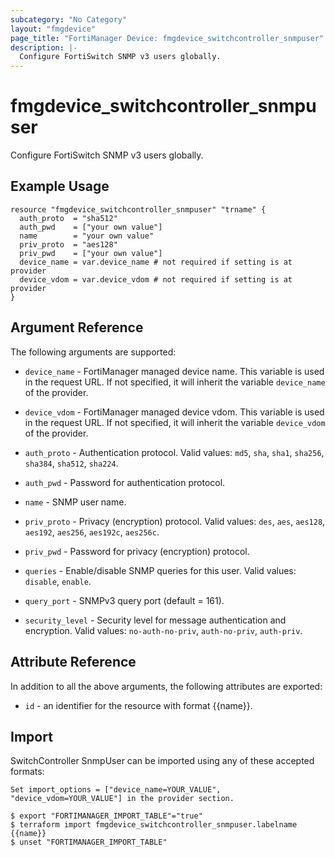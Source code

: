 ```yaml
---
subcategory: "No Category"
layout: "fmgdevice"
page_title: "FortiManager Device: fmgdevice_switchcontroller_snmpuser"
description: |-
  Configure FortiSwitch SNMP v3 users globally.
---
```


# fmgdevice_switchcontroller_snmpuser
Configure FortiSwitch SNMP v3 users globally.

## Example Usage

```hcl
resource "fmgdevice_switchcontroller_snmpuser" "trname" {
  auth_proto  = "sha512"
  auth_pwd    = ["your own value"]
  name        = "your own value"
  priv_proto  = "aes128"
  priv_pwd    = ["your own value"]
  device_name = var.device_name # not required if setting is at provider
  device_vdom = var.device_vdom # not required if setting is at provider
}
```

## Argument Reference


The following arguments are supported:

* `device_name` - FortiManager managed device name. This variable is used in the request URL. If not specified, it will inherit the variable `device_name` of the provider.
* `device_vdom` - FortiManager managed device vdom. This variable is used in the request URL. If not specified, it will inherit the variable `device_vdom` of the provider.

* `auth_proto` - Authentication protocol. Valid values: `md5`, `sha`, `sha1`, `sha256`, `sha384`, `sha512`, `sha224`.

* `auth_pwd` - Password for authentication protocol.
* `name` - SNMP user name.
* `priv_proto` - Privacy (encryption) protocol. Valid values: `des`, `aes`, `aes128`, `aes192`, `aes256`, `aes192c`, `aes256c`.

* `priv_pwd` - Password for privacy (encryption) protocol.
* `queries` - Enable/disable SNMP queries for this user. Valid values: `disable`, `enable`.

* `query_port` - SNMPv3 query port (default = 161).
* `security_level` - Security level for message authentication and encryption. Valid values: `no-auth-no-priv`, `auth-no-priv`, `auth-priv`.



## Attribute Reference

In addition to all the above arguments, the following attributes are exported:
* `id` - an identifier for the resource with format {{name}}.

## Import

SwitchController SnmpUser can be imported using any of these accepted formats:
```
Set import_options = ["device_name=YOUR_VALUE", "device_vdom=YOUR_VALUE"] in the provider section.

$ export "FORTIMANAGER_IMPORT_TABLE"="true"
$ terraform import fmgdevice_switchcontroller_snmpuser.labelname {{name}}
$ unset "FORTIMANAGER_IMPORT_TABLE"
```

